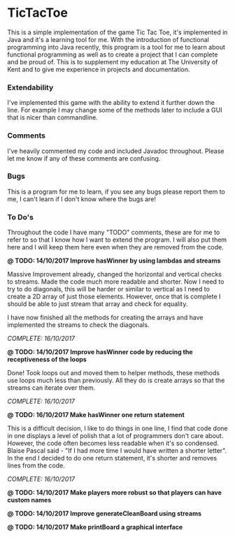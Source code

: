 # TicTacToe

This is a simple implementation of the game Tic Tac Toe,
it's implemented in Java and it's a learning tool for me.
With the introduction of functional programming into
Java recently, this program is a tool for me to 
learn about functional programming as well as to create
a project that I can complete and be proud of. This
is to supplement my education at The University of Kent
and to give me experience in projects and documentation.

### Extendability

I've implemented this game with the ability to extend it
further down the line. For example I may change some
of the methods later to include a GUI that is nicer
than commandline.

### Comments

I've heavily commented my code and included Javadoc
throughout. Please let me know if any of these comments
are confusing.

### Bugs

This is a program for me to learn, if you see any bugs
please report them to me, I can't learn if I don't know
where the bugs are!

### To Do's

Throughout the code I have many "TODO" comments, these
are for me to refer to so that I know how I want to extend
the program. I will also put them here and I will keep them
here even when they are removed from the code.

**@ TODO: 14/10/2017 Improve hasWinner by using lambdas and streams**
 
Massive Improvement already, changed the horizontal and vertical
checks to streams. Made the code much more readable and shorter.
Now I need to try to do diagonals, this will be harder or similar
to vertical as I need to create a 2D array of just those elements.
However, once that is complete I should be able to just stream that
array and check for equality.

I have now finished all the methods for creating the arrays and have
implemented the streams to check the diagonals.

*COMPLETE: 16/10/2017*
 
**@ TODO: 14/10/2017 Improve hasWinner code by reducing the receptiveness of the loops**
 
Done! Took loops out and moved them to helper methods, these methods
use loops much less than previously. All they do is create arrays so
that the streams can iterate over them.

*COMPLETE: 16/10/2017*
 
**@ TODO: 16/10/2017 Make hasWinner one return statement**
 
This is a difficult decision, I like to do things in one line, I find
that code done in one displays a level of polish that a lot of programmers
don't care about. However, the code often becomes less readable when 
it's so condensed. Blaise Pascal said - "If I had more time I would have
written a shorter letter". In the end I decided to do one return 
statement, it's shorter and removes lines from the code.

*COMPLETE: 16/10/2017*

**@ TODO: 14/10/2017 Make players more robust so that players can have custom names**

**@ TODO: 14/10/2017 Improve generateCleanBoard using streams**

**@ TODO: 14/10/2017 Make printBoard a graphical interface**